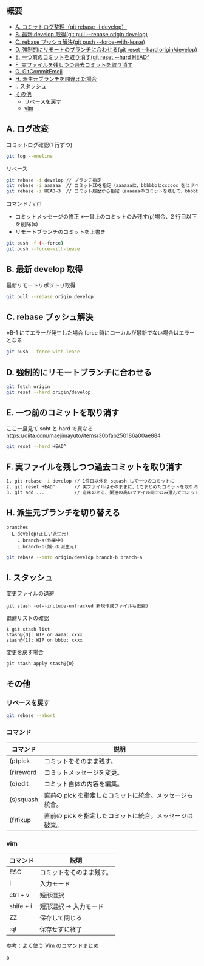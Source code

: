 ## 概要

- [A. コミットログ整理（git rebase -i develop）](#a-ログ改変)
- [B. 最新 develop 取得(git pull --rebase origin develop)](#b-最新develop取得)
- [C. rebase プッシュ解決(git push --force-with-lease)](#c-rebaseプッシュ解決)
- [D. 強制的にリモートのブランチに合わせる(git reset --hard origin/develop)](#d-強制的にリモートブランチに合わせる)
- [E. 一つ前のコミットを取り消す(git reset --hard HEAD^](#e-一つ前のコミットを取り消す)
- [F. 実ファイルを残しつつ過去コミットを取り消す](#f-実ファイルを残しつつ過去コミットを取り消す)
- [G. GitCommitEmoji](https://gist.github.com/parmentf/035de27d6ed1dce0b36a)
- [H. 派生元ブランチを間違えた場合](#h-派生元ブランチを切り替える)
- [I. スタッシュ](#i-スタッシュ)
- [その他](#その他)
  - [リベースを戻す](#リベースを戻す)
  - [vim](#vim)

## A. ログ改変

コミットログ確認(1 行ずつ)

```sh
git log --oneline
```

リベース

```sh
git rebase -i develop // ブランチ指定
git rebase -i aaaaaa  // コミットIDを指定（aaaaaaに、bbbbbbとcccccc をにリベース）
git rebase -i HEAD~3  // コミット履歴から指定（aaaaaaのコミットを残して、bbbbbbとccccccを統合）
```

[コマンド](#コマンド) / [vim](#vim)

- コミットメッセージの修正 ※一番上のコミットのみ残す(p)場合、2 行目以下を削除(s)
- リモートブランチのコミットを上書き

```sh
git push -f (--force)
git push --force-with-lease
```

## B. 最新 develop 取得

最新リモートリポジトリ取得

```sh
git pull --rebase origin develop
```

## C. rebase プッシュ解決

※B-1 にてエラーが発生した場合
force 時にローカルが最新でない場合はエラーとなる

```sh
git push --force-with-lease
```

## D. 強制的にリモートブランチに合わせる

```sh
git fetch origin
git reset --hard origin/develop
```

## E. 一つ前のコミットを取り消す

ここ一旦見て soht と hard で異なる
https://qiita.com/maejimayuto/items/30bfab250186a00ae884

```sh
git reset --hard HEAD^
```

## F. 実ファイルを残しつつ過去コミットを取り消す

```sh
1. git rebase -i develop // 1件目以外を squash して一つのコミットに
2. git reset HEAD^       // 実ファイルはそのままに、1でまとめたコミットを取り消し
3. git add ...           // 意味のある、関連の高いファイル同士のみ選んでコミット
```

## H. 派生元ブランチを切り替える

```
branches
  L develop(正しい派生元)
    L branch-a(作業中)
    L branch-b(誤った派生元)
```

```sh
git rebase --onto origin/develop branch-b branch-a
```

## I. スタッシュ

変更ファイルの退避

```
git stash -u(--include-untracked 新規作成ファイルも退避)
```

退避リストの確認

```
$ git stash list
stash@{0}: WIP on aaaa: xxxx
stash@{1}: WIP on bbbb: xxxx
```

変更を戻す場合

```
git stash apply stash@{0}
```

## その他

### リベースを戻す

```sh
git rebase --abort
```

### コマンド

| コマンド  | 説明                                                     |
| --------- | -------------------------------------------------------- |
| (p)pick   | コミットをそのまま残す。                                 |
| (r)reword | コミットメッセージを変更。                               |
| (e)edit   | コミット自体の内容を編集。                               |
| (s)squash | 直前の pick を指定したコミットに統合。メッセージも統合。 |
| (f)fixup  | 直前の pick を指定したコミットに統合。メッセージは破棄。 |

### vim

| コマンド  | 説明                     |
| --------- | ------------------------ |
| ESC       | コミットをそのまま残す。 |
| i         | 入力モード               |
| ctrl + v  | 短形選択                 |
| shife + i | 短形選択 → 入力モード    |
| ZZ        | 保存して閉じる           |
| :q!       | 保存せずに終了           |

参考：[よく使う Vim のコマンドまとめ](https://qiita.com/hide/items/5bfe5b322872c61a6896)

a
